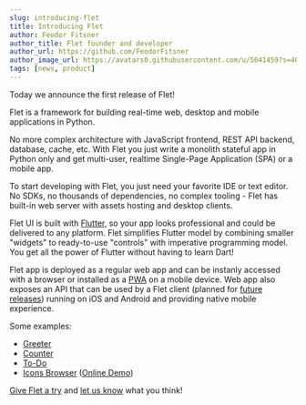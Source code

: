 ```yaml
---
slug: introducing-flet
title: Introducing Flet
author: Feodor Fitsner
author_title: Flet founder and developer
author_url: https://github.com/FeodorFitsner
author_image_url: https://avatars0.githubusercontent.com/u/5041459?s=400&v=4
tags: [news, product]
---
```


Today we announce the first release of Flet!

Flet is a framework for building real-time web, desktop and mobile applications in Python.

No more complex architecture with JavaScript frontend, REST API backend, database, cache, etc. With Flet you just write a monolith stateful app in Python only and get multi-user, realtime Single-Page Application (SPA) or a mobile app.

To start developing with Flet, you just need your favorite IDE or text editor. No SDKs, no thousands of dependencies, no complex tooling - Flet has built-in web server with assets hosting and desktop clients.

Flet UI is built with [Flutter](https://flutter.dev), so your app looks professional and could be delivered to any platform. Flet simplifies Flutter model by combining smaller "widgets" to ready-to-use "controls" with imperative programming model.
You get all the power of Flutter without having to learn Dart!

Flet app is deployed as a regular web app and can be instanly accessed with a browser or installed as a [PWA](https://web.dev/what-are-pwas/) on a mobile device. Web app also exposes an API that can be used by a Flet client (planned for [future releases](/docs/roadmap)) running on iOS and Android and providing native mobile experience.

Some examples:

* [Greeter](https://github.com/flet-dev/flet/blob/main/sdk/python/examples/apps/greeter/greeter.py)
* [Counter](https://github.com/flet-dev/flet/blob/main/sdk/python/examples/apps/counter/counter-home.py)
* [To-Do](https://github.com/flet-dev/flet/blob/main/sdk/python/examples/apps/todo/todo.py)
* [Icons Browser](https://github.com/flet-dev/flet/blob/main/sdk/python/examples/apps/icons-browser/icons-browser.py) ([Online Demo](https://flet-icons-browser.fly.dev/))

[Give Flet a try](/docs/getting-started/python) and [let us know](https://discord.gg/dhYUcB3R) what you think!

